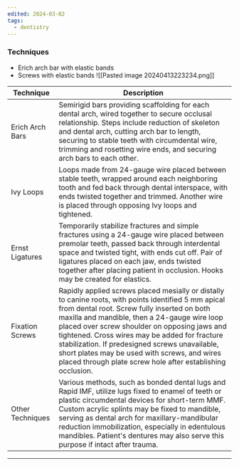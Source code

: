 ```yaml
---
edited: 2024-03-02
tags:
  - dentistry
---
```

### Techniques
- Erich arch bar with elastic bands
- Screws with elastic bands
![[Pasted image 20240413223234.png]]

| Technique        | Description                                                                                                                                                                                                                                                                                                                                                                                                                                                            |
| ---------------- | ---------------------------------------------------------------------------------------------------------------------------------------------------------------------------------------------------------------------------------------------------------------------------------------------------------------------------------------------------------------------------------------------------------------------------------------------------------------------- |
| Erich Arch Bars  | Semirigid bars providing scaffolding for each dental arch, wired together to secure occlusal relationship. Steps include reduction of skeleton and dental arch, cutting arch bar to length, securing to stable teeth with circumdental wire, trimming and rosetting wire ends, and securing arch bars to each other.                                                                                                                                                   |
| Ivy Loops        | Loops made from 24-gauge wire placed between stable teeth, wrapped around each neighboring tooth and fed back through dental interspace, with ends twisted together and trimmed. Another wire is placed through opposing Ivy loops and tightened.                                                                                                                                                                                                                      |
| Ernst Ligatures  | Temporarily stabilize fractures and simple fractures using a 24-gauge wire placed between premolar teeth, passed back through interdental space and twisted tight, with ends cut off. Pair of ligatures placed on each jaw, ends twisted together after placing patient in occlusion. Hooks may be created for elastics.                                                                                                                                               |
| Fixation Screws  | Rapidly applied screws placed mesially or distally to canine roots, with points identified 5 mm apical from dental root. Screw fully inserted on both maxilla and mandible, then a 24-gauge wire loop placed over screw shoulder on opposing jaws and tightened. Cross wires may be added for fracture stabilization. If predesigned screws unavailable, short plates may be used with screws, and wires placed through plate screw hole after establishing occlusion. |
| Other Techniques | Various methods, such as bonded dental lugs and Rapid IMF, utilize lugs fixed to enamel of teeth or plastic circumdental devices for short-term MMF. Custom acrylic splints may be fixed to mandible, serving as dental arch for maxillary-mandibular reduction immobilization, especially in edentulous mandibles. Patient's dentures may also serve this purpose if intact after trauma.                                                                             |

---
